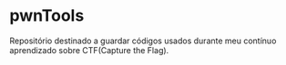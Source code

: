 # pwnTools
Repositório destinado a guardar códigos usados durante meu contínuo aprendizado sobre CTF(Capture the Flag).
